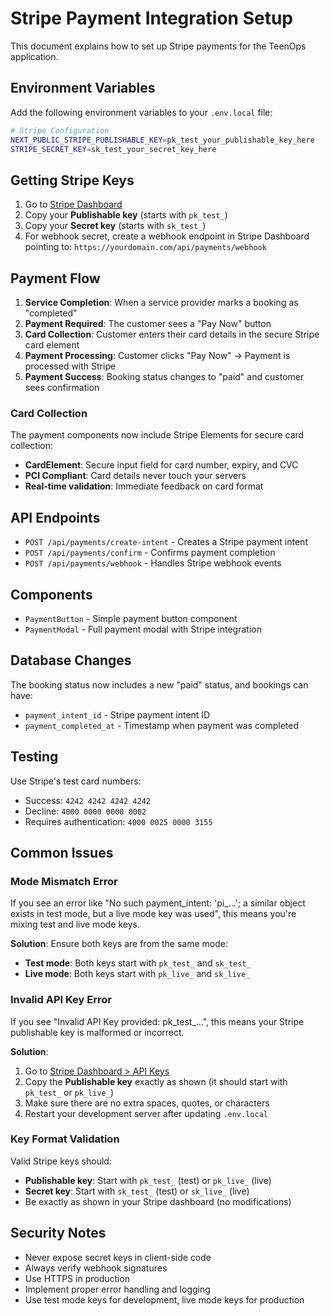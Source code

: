# Stripe Payment Integration Setup

This document explains how to set up Stripe payments for the TeenOps application.

## Environment Variables

Add the following environment variables to your `.env.local` file:

```bash
# Stripe Configuration
NEXT_PUBLIC_STRIPE_PUBLISHABLE_KEY=pk_test_your_publishable_key_here
STRIPE_SECRET_KEY=sk_test_your_secret_key_here
```

## Getting Stripe Keys

1. Go to [Stripe Dashboard](https://dashboard.stripe.com/apikeys)
2. Copy your **Publishable key** (starts with `pk_test_`)
3. Copy your **Secret key** (starts with `sk_test_`)
4. For webhook secret, create a webhook endpoint in Stripe Dashboard pointing to:
   `https://yourdomain.com/api/payments/webhook`

## Payment Flow

1. **Service Completion**: When a service provider marks a booking as "completed"
2. **Payment Required**: The customer sees a "Pay Now" button
3. **Card Collection**: Customer enters their card details in the secure Stripe card element
4. **Payment Processing**: Customer clicks "Pay Now" → Payment is processed with Stripe
5. **Payment Success**: Booking status changes to "paid" and customer sees confirmation

### Card Collection
The payment components now include Stripe Elements for secure card collection:
- **CardElement**: Secure input field for card number, expiry, and CVC
- **PCI Compliant**: Card details never touch your servers
- **Real-time validation**: Immediate feedback on card format

## API Endpoints

- `POST /api/payments/create-intent` - Creates a Stripe payment intent
- `POST /api/payments/confirm` - Confirms payment completion
- `POST /api/payments/webhook` - Handles Stripe webhook events

## Components

- `PaymentButton` - Simple payment button component
- `PaymentModal` - Full payment modal with Stripe integration

## Database Changes

The booking status now includes a new "paid" status, and bookings can have:
- `payment_intent_id` - Stripe payment intent ID
- `payment_completed_at` - Timestamp when payment was completed

## Testing

Use Stripe's test card numbers:
- Success: `4242 4242 4242 4242`
- Decline: `4000 0000 0000 0002`
- Requires authentication: `4000 0025 0000 3155`

## Common Issues

### Mode Mismatch Error
If you see an error like "No such payment_intent: 'pi_...'; a similar object exists in test mode, but a live mode key was used", this means you're mixing test and live mode keys.

**Solution**: Ensure both keys are from the same mode:
- **Test mode**: Both keys start with `pk_test_` and `sk_test_`
- **Live mode**: Both keys start with `pk_live_` and `sk_live_`

### Invalid API Key Error
If you see "Invalid API Key provided: pk_test_...", this means your Stripe publishable key is malformed or incorrect.

**Solution**: 
1. Go to [Stripe Dashboard > API Keys](https://dashboard.stripe.com/apikeys)
2. Copy the **Publishable key** exactly as shown (it should start with `pk_test_` or `pk_live_`)
3. Make sure there are no extra spaces, quotes, or characters
4. Restart your development server after updating `.env.local`

### Key Format Validation
Valid Stripe keys should:
- **Publishable key**: Start with `pk_test_` (test) or `pk_live_` (live)
- **Secret key**: Start with `sk_test_` (test) or `sk_live_` (live)
- Be exactly as shown in your Stripe dashboard (no modifications)

## Security Notes

- Never expose secret keys in client-side code
- Always verify webhook signatures
- Use HTTPS in production
- Implement proper error handling and logging
- Use test mode keys for development, live mode keys for production
